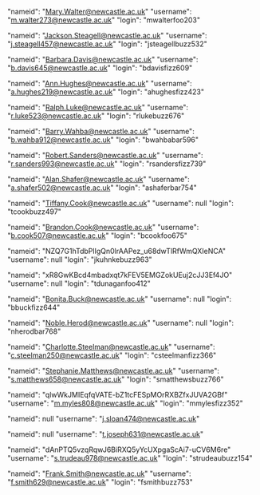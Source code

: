"nameid": "Mary.Walter@newcastle.ac.uk"
"username": "m.walter273@newcastle.ac.uk"
"login": "mwalterfoo203"

"nameid": "Jackson.Steagell@newcastle.ac.uk"
"username": "j.steagell457@newcastle.ac.uk"
"login": "jsteagellbuzz532"

"nameid": "Barbara.Davis@newcastle.ac.uk"
"username": "b.davis645@newcastle.ac.uk"
"login": "bdavisfizz609"

"nameid": "Ann.Hughes@newcastle.ac.uk"
"username": "a.hughes219@newcastle.ac.uk"
"login": "ahughesfizz423"

"nameid": "Ralph.Luke@newcastle.ac.uk"
"username": "r.luke523@newcastle.ac.uk"
"login": "rlukebuzz676"

"nameid": "Barry.Wahba@newcastle.ac.uk"
"username": "b.wahba912@newcastle.ac.uk"
"login": "bwahbabar596"

"nameid": "Robert.Sanders@newcastle.ac.uk"
"username": "r.sanders993@newcastle.ac.uk"
"login": "rsandersfizz739"

"nameid": "Alan.Shafer@newcastle.ac.uk"
"username": "a.shafer502@newcastle.ac.uk"
"login": "ashaferbar754"

"nameid": "Tiffany.Cook@newcastle.ac.uk"
"username": null
"login": "tcookbuzz497"

"nameid": "Brandon.Cook@newcastle.ac.uk"
"username": "b.cook507@newcastle.ac.uk"
"login": "bcookfoo675"

"nameid": "NZQ7G1hTdbPlIgQn0lrAAPez_u68dwTlRfWmQXIeNCA"
"username": null
"login": "jkuhnkebuzz963"

"nameid": "xR8GwKBcd4mbadxqt7kFEV5EMGZokUEuj2cJJ3Ef4JO"
"username": null
"login": "tdunaganfoo412"

"nameid": "Bonita.Buck@newcastle.ac.uk"
"username": null
"login": "bbuckfizz644"

"nameid": "Noble.Herod@newcastle.ac.uk"
"username": null
"login": "nherodbar768"

"nameid": "Charlotte.Steelman@newcastle.ac.uk"
"username": "c.steelman250@newcastle.ac.uk"
"login": "csteelmanfizz366"

"nameid": "Stephanie.Matthews@newcastle.ac.uk"
"username": "s.matthews658@newcastle.ac.uk"
"login": "smatthewsbuzz766"

"nameid": "qlwWkJMIEqfqVATE-bZ1tcFESpMOrRXBZfxJUVA2GBf"
"username": "m.myles808@newcastle.ac.uk"
"login": "mmylesfizz352"

"nameid": null
"username": "j.sloan474@newcastle.ac.uk"

"nameid": null
"username": "t.joseph631@newcastle.ac.uk"

"nameid": "dAnPTQ5vzqRqwJ6BiRXQ5yYcUXpgaScAi7-uCV6M6re"
"username": "s.trudeau978@newcastle.ac.uk"
"login": "strudeaubuzz154"

"nameid": "Frank.Smith@newcastle.ac.uk"
"username": "f.smith629@newcastle.ac.uk"
"login": "fsmithbuzz753"
